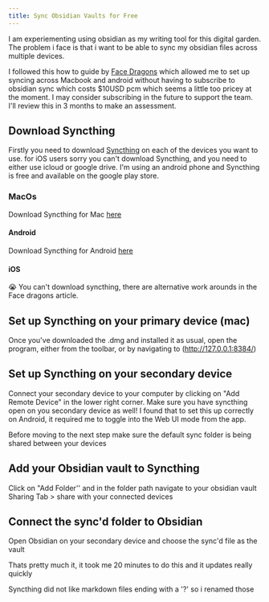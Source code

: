 ```yaml
---
title: Sync Obsidian Vaults for Free
---
```





I am experiementing using obsidian as my writing tool for this digital garden. The problem i face is that i want to be able to sync my obsidian files across multiple devices. 

I followed  this how to guide by [Face Dragons](https://facedragons.com/foss/sync-obsidian-across-devices/) which allowed me to set up syncing across Macbook and android without having to subscribe to obsidian sync which costs $10USD pcm which seems a little too pricey at the moment. I may consider subscribing in the future to support the team. I'll review this in 3 months to make an assessment.

## Download Syncthing

Firstly you need to download [Syncthing](https://syncthing.net/downloads/) on each of the devices you want to use. for iOS users sorry you can't download Syncthing, and you need to either use icloud or google drive. I'm using an android phone and Syncthing is free and available on the google play store. 

### MacOs
Download Syncthing for Mac [here](https://syncthing.net/downloads/)

#### Android
Download Syncthing for Android [here](https://play.google.com/store/apps/details?id=com.nutomic.syncthingandroid)

#### iOS
😭 You can't download syncthing, there are alternative work arounds in the Face dragons article.

## Set up Syncthing on your primary device (mac)
Once you've downloaded the .dmg and installed it as usual, open the program, either from the toolbar, or by navigating to (http://127.0.0.1:8384/)

## Set up Syncthing on your secondary device
Connect your secondary device to your computer by clicking on "Add Remote Device" in the lower right corner. Make sure you have syncthing open on you secondary device as well! I found that to set this up correctly on Android, it required me to toggle into the Web UI mode from the app.

Before moving to the next step make sure the default sync folder is being shared between your devices

## Add your Obsidian vault to Syncthing
Click on "Add Folder'' and in the folder path navigate to your obsidian vault
Sharing Tab > share with your connected devices

## Connect the sync'd folder to Obsidian
Open Obsidian on your secondary device and choose the sync'd file as the vault

Thats pretty much it, it took me 20 minutes to do this and it updates really quickly 

Syncthing did not like markdown files ending with a '?' so i renamed those





